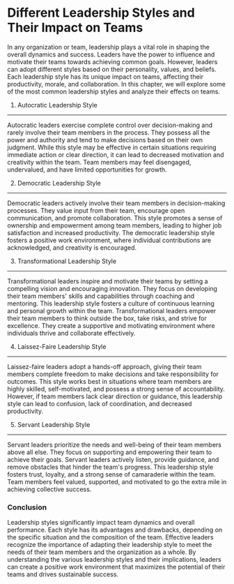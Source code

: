 Different Leadership Styles and Their Impact on Teams
==============================================================

In any organization or team, leadership plays a vital role in shaping the overall dynamics and success. Leaders have the power to influence and motivate their teams towards achieving common goals. However, leaders can adopt different styles based on their personality, values, and beliefs. Each leadership style has its unique impact on teams, affecting their productivity, morale, and collaboration. In this chapter, we will explore some of the most common leadership styles and analyze their effects on teams.

1. Autocratic Leadership Style
------------------------------

Autocratic leaders exercise complete control over decision-making and rarely involve their team members in the process. They possess all the power and authority and tend to make decisions based on their own judgment. While this style may be effective in certain situations requiring immediate action or clear direction, it can lead to decreased motivation and creativity within the team. Team members may feel disengaged, undervalued, and have limited opportunities for growth.

2. Democratic Leadership Style
------------------------------

Democratic leaders actively involve their team members in decision-making processes. They value input from their team, encourage open communication, and promote collaboration. This style promotes a sense of ownership and empowerment among team members, leading to higher job satisfaction and increased productivity. The democratic leadership style fosters a positive work environment, where individual contributions are acknowledged, and creativity is encouraged.

3. Transformational Leadership Style
------------------------------------

Transformational leaders inspire and motivate their teams by setting a compelling vision and encouraging innovation. They focus on developing their team members' skills and capabilities through coaching and mentoring. This leadership style fosters a culture of continuous learning and personal growth within the team. Transformational leaders empower their team members to think outside the box, take risks, and strive for excellence. They create a supportive and motivating environment where individuals thrive and collaborate effectively.

4. Laissez-Faire Leadership Style
---------------------------------

Laissez-faire leaders adopt a hands-off approach, giving their team members complete freedom to make decisions and take responsibility for outcomes. This style works best in situations where team members are highly skilled, self-motivated, and possess a strong sense of accountability. However, if team members lack clear direction or guidance, this leadership style can lead to confusion, lack of coordination, and decreased productivity.

5. Servant Leadership Style
---------------------------

Servant leaders prioritize the needs and well-being of their team members above all else. They focus on supporting and empowering their team to achieve their goals. Servant leaders actively listen, provide guidance, and remove obstacles that hinder the team's progress. This leadership style fosters trust, loyalty, and a strong sense of camaraderie within the team. Team members feel valued, supported, and motivated to go the extra mile in achieving collective success.

### Conclusion

Leadership styles significantly impact team dynamics and overall performance. Each style has its advantages and drawbacks, depending on the specific situation and the composition of the team. Effective leaders recognize the importance of adapting their leadership style to meet the needs of their team members and the organization as a whole. By understanding the various leadership styles and their implications, leaders can create a positive work environment that maximizes the potential of their teams and drives sustainable success.
